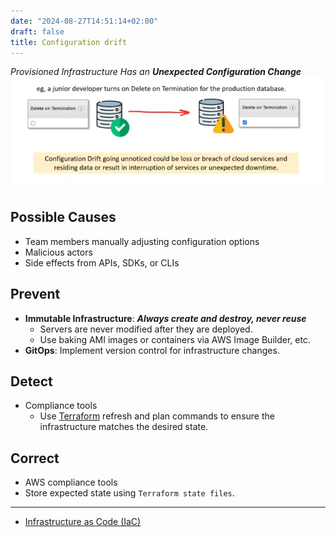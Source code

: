 ```yaml
---
date: "2024-08-27T14:51:14+02:00"
draft: false
title: Configuration drift
---
```


*Provisioned Infrastructure Has an **Unexpected Configuration Change***
![Configuration Drift](/static/configuration_drift_visual.png)

## Possible Causes

-   Team members manually adjusting configuration options
-   Malicious actors
-   Side effects from APIs, SDKs, or CLIs

## Prevent

-   **Immutable Infrastructure**: ***Always create and destroy, never
    reuse***
    -   Servers are never modified after they are deployed.
    -   Use baking AMI images or containers via AWS Image Builder, etc.
-   **GitOps**: Implement version control for infrastructure changes.

## Detect

-   Compliance tools
    -   Use [Terraform](/cloud/terraform/terraform) refresh
        and plan commands to ensure the infrastructure matches the
        desired state.

## Correct

-   AWS compliance tools
-   Store expected state using `Terraform state files`.

------------------------------------------------------------------------

-   [Infrastructure as Code (IaC)](/cloud/iaC/iaC)
